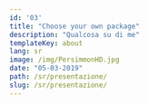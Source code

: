 ```yaml
---
id: '03'
title: "Choose your own package"
description: "Qualcosa su di me"
templateKey: about
lang: sr
image: /img/PersimmonHD.jpg
date: "05-03-2019"
path: /sr/presentazione/
slug: /sr/presentazione/
---
```



